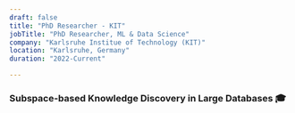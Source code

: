 ```yaml
---
draft: false
title: "PhD Researcher - KIT"
jobTitle: "PhD Researcher, ML & Data Science"
company: "Karlsruhe Institue of Technology (KIT)"
location: "Karlsruhe, Germany"
duration: "2022-Current"

---
```

### Subspace-based Knowledge Discovery in Large Databases 🎓